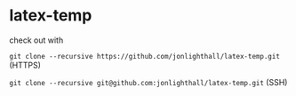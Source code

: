 # latex-temp
check out with

`git clone --recursive https://github.com/jonlighthall/latex-temp.git` (HTTPS)

`git clone --recursive git@github.com:jonlighthall/latex-temp.git` (SSH)
